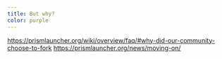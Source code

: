 ```yaml
---
title: But why?
color: purple
---
```


https://prismlauncher.org/wiki/overview/faq/#why-did-our-community-choose-to-fork
https://prismlauncher.org/news/moving-on/
